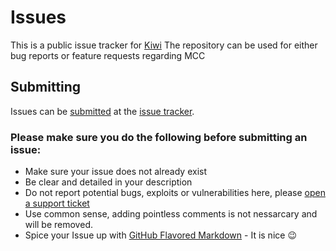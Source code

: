 Issues
======

This is a public issue tracker for [Kiwi](https://pvp.kiwi)
The repository can be used for either bug reports or feature requests regarding MCC

## Submitting

Issues can be [submitted](https://github.com/KiwiServers/Issues/issues/new) at the [issue tracker](https://github.com/KiwiServers/Issues/issues).

### Please make sure you do the following **before** submitting an issue:

* Make sure your issue does not already exist
* Be clear and detailed in your description
* Do not report potential bugs, exploits or vulnerabilities here, please [open a support ticket](https://pvp.kiwi/support)
* Use common sense, adding pointless comments is not nessarcary and will be removed.
* Spice your Issue up with [GitHub Flavored Markdown](https://help.github.com/articles/github-flavored-markdown/) - It is nice :wink:
